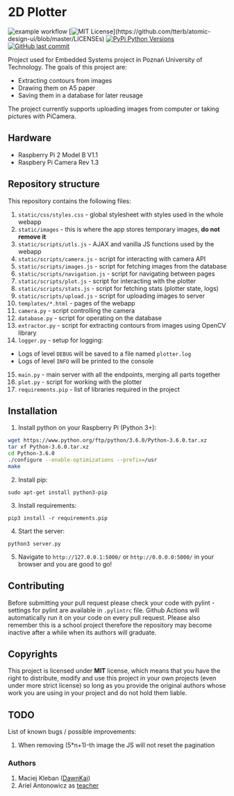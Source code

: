 # 2D Plotter
![example workflow](https://github.com/Dawnkai/plotter/actions/workflows/lint.yml/badge.svg) [![MIT License](https://img.shields.io/apm/l/atomic-design-ui.svg?)](https://github.com/tterb/atomic-design-ui/blob/master/LICENSEs) [![PyPi Python Versions](https://img.shields.io/pypi/pyversions/yt2mp3.svg)](https://pypi.python.org/pypi/yt2mp3/) [![GitHub last commit](https://img.shields.io/github/last-commit/google/skia.svg?style=flat)]()

Project used for Embedded Systems project in Poznań University of Technology.
The goals of this project are:
* Extracting contours from images
* Drawing them on A5 paper
* Saving them in a database for later reusage

The project currently supports uploading images from computer or taking pictures with PiCamera.

## Hardware
* Raspberry Pi 2 Model B V1.1
* Raspbery Pi Camera Rev 1.3

## Repository structure
This repository contains the following files:
1. `static/css/styles.css` - global stylesheet with styles used in the whole webapp
2. `static/images` - this is where the app stores temporary images, **do not remove it**
3. `static/scripts/utls.js` - AJAX and vanilla JS functions used by the webapp
4. `static/scripts/camera.js` - script for interacting with camera API
5. `static/scripts/images.js` - script for fetching images from the database
6. `static/scripts/navigation.js` - script for navigating between pages
7. `static/scripts/plot.js` - script for interacting with the plotter
8. `static/scripts/stats.js` - script for fetching stats (plotter state, logs)
9. `static/scripts/upload.js` - script for uploading images to server
10. `templates/*.html` - pages of the webapp
11. `camera.py` - script controlling the camera
12. `database.py` - script for operating on the database
13. `extractor.py` - script for extracting contours from images using OpenCV library
14. `logger.py` - setup for logging:
* Logs of level `DEBUG` will be saved to a file named `plotter.log`
* Logs of level `INFO` will be printed to the console
15. `main.py` - main server with all the endpoints, merging all parts together
16. `plot.py` - script for working with the plotter
17. `requirements.pip` - list of libraries required in the project

## Installation
1. Install python on your Raspberry Pi (Python 3+):
```bash
wget https://www.python.org/ftp/python/3.6.0/Python-3.6.0.tar.xz
tar xf Python-3.6.0.tar.xz
cd Python-3.6.0
./configure --enable-optimizations --prefix=/usr
make
```
2. Install pip:
```
sudo apt-get install python3-pip
```
3. Install requirements:
```
pip3 install -r requirements.pip
```
4. Start the server:
```
python3 server.py
```
5. Navigate to `http://127.0.0.1:5000/` or `http://0.0.0.0:5000/` in your browser and you are good to go!

## Contributing
Before submitting your pull request please check your code with pylint - settings for pylint are available in `.pylintrc` file. Github Actions will automatically run it on your code on every pull request. Please also remember this is a school project therefore the repository may become inactive after a while when its authors will graduate.

## Copyrights
This project is licensed under **MIT** license, which means that you have the right to distribute, modify and use this project in your own projects (even under more strict license) so long as you provide the original authors whose work you are using in your project and do not hold them liable.

## TODO
List of known bugs / possible improvements:
1. When removing (5\*n+1)-th image the JS will not reset the pagination

### Authors
1. Maciej Kleban ([DawnKai](https://github.com/Dawnkai))
2. Ariel Antonowicz as [teacher](http://www.cs.put.poznan.pl/aantonowicz/)
